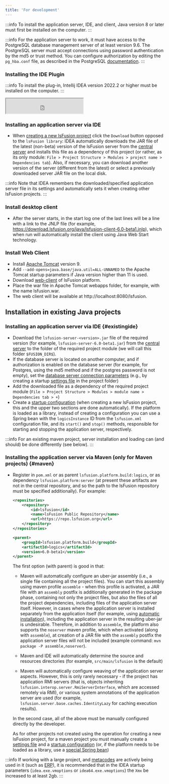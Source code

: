 ```yaml
---
title: 'For development'
---
```



:::info
To install the application server, IDE, and client, Java version 8 or later must first be installed on the computer.
:::


:::info
For the application server to work, it must have access to the PostgreSQL database management server of at least version 9.6. The PostgreSQL server must accept connections using password authentication by the md5 or trust method. You can configure authorization by editing the `pg_hba.conf` file, as described in the PostgreSQL [documentation](http://www.postgresql.org/docs/9.2/static/auth-pg-hba-conf.html).
:::

### Installing the IDE Plugin


:::info
To install the plug-in, Intellij IDEA version 2022.2 or higher must be installed on the computer.
:::

<iframe width="245px" height="48px" src="https://plugins.jetbrains.com/embeddable/install/7601"></iframe>

### Installing an application server via IDE

-   When [creating a new lsFusion project](IDE.md#newproject) click the `Download` button opposed to the `lsFusion library`: IDEA automatically downloads the JAR file of the latest (non-beta) version of the lsFusion server from the [central server](https://download.lsfusion.org/java/) and installs this file as a dependency of this project (or rather, as its only module: `File > Project Structure > Modules > project name > Dependencies tab`). Also, if necessary, you can download another version of the server (different from the latest) or select a previously downloaded server JAR file on the local disk.  


:::info
Note that IDEA remembers the downloaded/specified application server file in its settings and automatically sets it when creating other lsFusion projects. 
:::

### Install desktop client

-   After the server starts, in the start log one of the last lines will be a line with a link to the JNLP file (for example, https://download.lsfusion.org/java/lsfusion-client-6.0-beta1.jnlp), which when run will automatically install the client using Java Web Start technology.

### Install Web Client

- Install [Apache Tomcat](https://tomcat.apache.org/download-90.cgi) version 9.
- Add `--add-opens=java.base/java.util=ALL-UNNAMED` to the Apache Tomcat startup parameters if Java version higher than 11 is used.
- Download [web-client](https://download.lsfusion.org/java/lsfusion-client-6.0-beta1.war) of lsFusion platform.
- Place the war file in Apache Tomcat webapps folder, for example, with the name lsfusion.war.
- The web client will be available at http://localhost:8080/lsfusion.

## Installation in existing Java projects

### Installing an application server via IDE {#existingide}

-   Download the `lsfusion-server-<version>.jar` file of the required version (for example, `lsfusion-server-6.0-beta1.jar`) from the [central server](https://download.lsfusion.org/java/) to the folder of the required project module (we will call this folder `$FUSION_DIR$`).
-   If the database server is located on another computer, and if authorization is enabled on the database server (for example, for Postgres, using the md5 method and if the postgres password is not empty), set the [database server connection parameters](Launch_parameters.md#connectdb) (e.g., by creating a startup [settings file](Launch_parameters.md#filesettings) in the project folder)
-   Add the downloaded file as a dependency of the required project module (`File > Project Structure > Modules > module name > Dependencies tab > +`) 
-   Create a [startup configuration](IDE.md#configuration) (when creating a new lsFusion project, this and the upper two sections are done automatically). If the platform is loaded as a library, instead of creating a configuration you can use a Spring bean with the `logicsInstance` ID from the `lsfusion.xml` configuration file, and its `start()` and `stop()` methods, responsible for starting and stopping the application server, respectively.


:::info
For an existing maven project, server installation and loading can (and should) be done differently (see below). 
:::

### Installing the application server via Maven (only for Maven projects) {#maven}

-   Register in `pom.xml` or as parent `lsfusion.platform.build:logics`, or as dependency `lsfusion.platform:server` (at present these artifacts are not in the central repository, and so the path to the lsFusion repository must be specified additionally). For example:
    ```xml
    <repositories>
        <repository>
            <id>lsfusion</id>
            <name>lsFusion Public Repository</name>
            <url>https://repo.lsfusion.org</url>
        </repository>
    </repositories>

    <parent>
        <groupId>lsfusion.platform.build</groupId>
        <artifactId>logics</artifactId>
        <version>6.0-beta1</version>
    </parent>
    ```
    The first option (with parent) is good in that:

    -   Maven will automatically configure an uber-jar assembly (i.e., a single file containing all the project files). You can start this assembly using maven profile `assemble` - when this profile is activated, a JAR file with an `assembly` postfix is additionally generated in the package phase, containing not only the project files, but also the files of all the project dependencies, including files of the application server itself. However, in cases where the application server is installed separately from the application itself (for example, using [automatic installation](Execution_auto.md)), including the application server in the resulting uber-jar is undesirable. Therefore, in addition to `assemble`, the platform also supports the `noserver` maven profile, which when activated (along with `assemble`), at creation of a JAR file with the `assembly` postfix the application server files will not be included (example command: `mvn package -P assemble,noserver`).

    -   Maven and IDE will automatically determine the source and resources directories (for example, `src/main/lsfusion` is the default)

    -   Maven will automatically configure weaving of the application server aspects. However, this is only rarely necessary - if the project has application RMI servers (that is, objects inheriting `lsfusion.interop.server.RmiServerInterface`, which are accessed remotely via RMI), or various system annotations of the application server are used (for example, `lsfusion.server.base.caches.IdentityLazy` for caching execution results).

    In the second case, all of the above must be manually configured directly by the developer.

    As for other projects not created using the operation for creating a new lsFusion project, for a maven project you must manually create a [settings file](Launch_parameters.md#filesettings) and a [startup configuration](IDE.md#configuration) (or, if the platform needs to be loaded as a library, use a [special Spring bean](#existingide))


:::info
If working with a large project, and [metacodes](Metaprogramming.md) are actively being used in it (such as [ERP](https://github.com/lsfusion-solutions/erp)), it is recommended that in the IDEA startup parameters (`idea.exe.vmoptions` or `idea64.exe.vmoptions`) the `Xmx` be increased to at least 2gb.
:::
